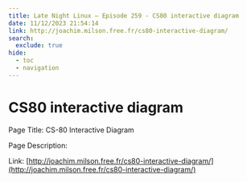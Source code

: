 ```yaml
---
title: Late Night Linux – Episode 259 - CS80 interactive diagram
date: 11/12/2023 21:54:14
link: http://joachim.milson.free.fr/cs80-interactive-diagram/
search:
  exclude: true
hide:
  - toc
  - navigation
---
```


# CS80 interactive diagram

Page Title: CS-80 Interactive Diagram

Page Description:  

Link: [http://joachim.milson.free.fr/cs80-interactive-diagram/](http://joachim.milson.free.fr/cs80-interactive-diagram/)